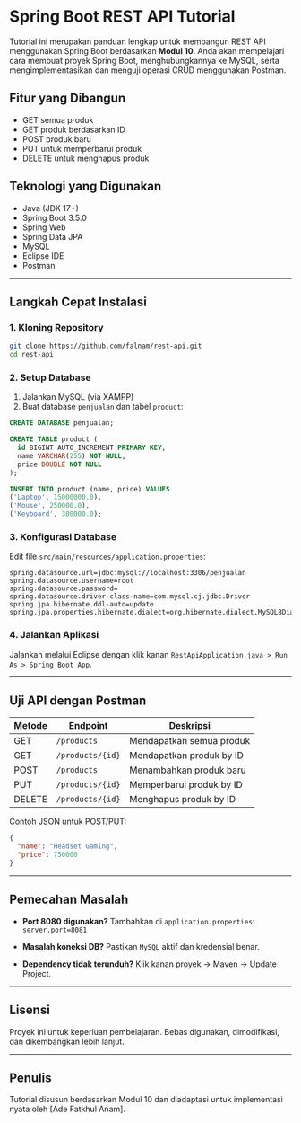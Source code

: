 # Spring Boot REST API Tutorial

Tutorial ini merupakan panduan lengkap untuk membangun REST API menggunakan Spring Boot berdasarkan **Modul 10**. Anda akan mempelajari cara membuat proyek Spring Boot, menghubungkannya ke MySQL, serta mengimplementasikan dan menguji operasi CRUD menggunakan Postman.

## Fitur yang Dibangun

- GET semua produk
- GET produk berdasarkan ID
- POST produk baru
- PUT untuk memperbarui produk
- DELETE untuk menghapus produk

## Teknologi yang Digunakan

- Java (JDK 17+)
- Spring Boot 3.5.0
- Spring Web
- Spring Data JPA
- MySQL
- Eclipse IDE
- Postman

---

## Langkah Cepat Instalasi

### 1. Kloning Repository

```bash
git clone https://github.com/falnam/rest-api.git
cd rest-api
````

### 2. Setup Database

1. Jalankan MySQL (via XAMPP)
2. Buat database `penjualan` dan tabel `product`:

```sql
CREATE DATABASE penjualan;

CREATE TABLE product (
  id BIGINT AUTO_INCREMENT PRIMARY KEY,
  name VARCHAR(255) NOT NULL,
  price DOUBLE NOT NULL
);

INSERT INTO product (name, price) VALUES
('Laptop', 15000000.0),
('Mouse', 250000.0),
('Keyboard', 300000.0);
```

### 3. Konfigurasi Database

Edit file `src/main/resources/application.properties`:

```properties
spring.datasource.url=jdbc:mysql://localhost:3306/penjualan
spring.datasource.username=root
spring.datasource.password=
spring.datasource.driver-class-name=com.mysql.cj.jdbc.Driver
spring.jpa.hibernate.ddl-auto=update
spring.jpa.properties.hibernate.dialect=org.hibernate.dialect.MySQL8Dialect
```

### 4. Jalankan Aplikasi

Jalankan melalui Eclipse dengan klik kanan `RestApiApplication.java > Run As > Spring Boot App`.

---

## Uji API dengan Postman

| Metode | Endpoint         | Deskripsi                |
| ------ | ---------------- | ------------------------ |
| GET    | `/products`      | Mendapatkan semua produk |
| GET    | `/products/{id}` | Mendapatkan produk by ID |
| POST   | `/products`      | Menambahkan produk baru  |
| PUT    | `/products/{id}` | Memperbarui produk by ID |
| DELETE | `/products/{id}` | Menghapus produk by ID   |

Contoh JSON untuk POST/PUT:

```json
{
  "name": "Headset Gaming",
  "price": 750000
}
```

---

## Pemecahan Masalah

* **Port 8080 digunakan?**
  Tambahkan di `application.properties`:
  `server.port=8081`

* **Masalah koneksi DB?**
  Pastikan `MySQL` aktif dan kredensial benar.

* **Dependency tidak terunduh?**
  Klik kanan proyek → Maven → Update Project.

---

## Lisensi

Proyek ini untuk keperluan pembelajaran. Bebas digunakan, dimodifikasi, dan dikembangkan lebih lanjut.

---

## Penulis

Tutorial disusun berdasarkan Modul 10 dan diadaptasi untuk implementasi nyata oleh \[Ade Fatkhul Anam].

```
